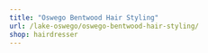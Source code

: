```yaml
---
title: "Oswego Bentwood Hair Styling"
url: /lake-oswego/oswego-bentwood-hair-styling/
shop: hairdresser
---
```

